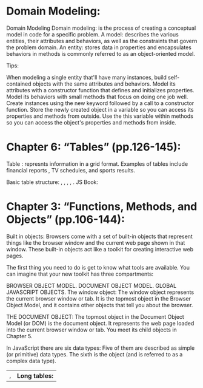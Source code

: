 # Domain Modeling:
Domain Modeling
Domain modeling: is the process of creating a conceptual model in code for a specific problem. A model: describes the various entities, their attributes and behaviors, as well as the constraints that govern the problem domain. An entity: stores data in properties and encapsulates behaviors in methods is commonly referred to as an object-oriented model.

Tips:

When modeling a single entity that'll have many instances, build self-contained objects with the same attributes and behaviors.
Model its attributes with a constructor function that defines and initializes properties.
Model its behaviors with small methods that focus on doing one job well.
Create instances using the new keyword followed by a call to a constructor function.
Store the newly created object in a variable so you can access its properties and methods from outside.
Use the this variable within methods so you can access the object's properties and methods from inside.


# Chapter 6: “Tables” (pp.126-145):
Table : represnts information in a grid format. Examples of tables include financial reports , TV schedules, and sports results.

Basic table structure: <table>, <tr>, <td>, <th>
Long tables: <thead>, <tbody>, <tfoot>.
JS Book:
# Chapter 3: “Functions, Methods, and Objects” (pp.106-144):
Built in objects: Browsers come with a set of built-in objects that represent things like the browser window and the current web page shown in that window. These built-in objects act like a toolkit for creating interactive web pages.

The first thing you need to do is get to know what tools are available. You can imagine that your new toolkit has three compartments:

BROWSER OBJECT MODEL.
DOCUMENT OBJECT MODEL.
GLOBAL JAVASCRIPT OBJECTS.
The window object: The window object represents the current browser window or tab. It is the topmost object in the Browser Object Model, and it contains other objects that tell you about the browser.

THE DOCUMENT OBJECT: The topmost object in the Document Object Model (or DOM) is the document object. It represents the web page loaded into the current browser window or tab. You meet its child objects in Chapter 5.

In JavaScript there are six data types: Five of them are described as simple (or primitive) data types. The sixth is the object (and is referred to as a complex data type).